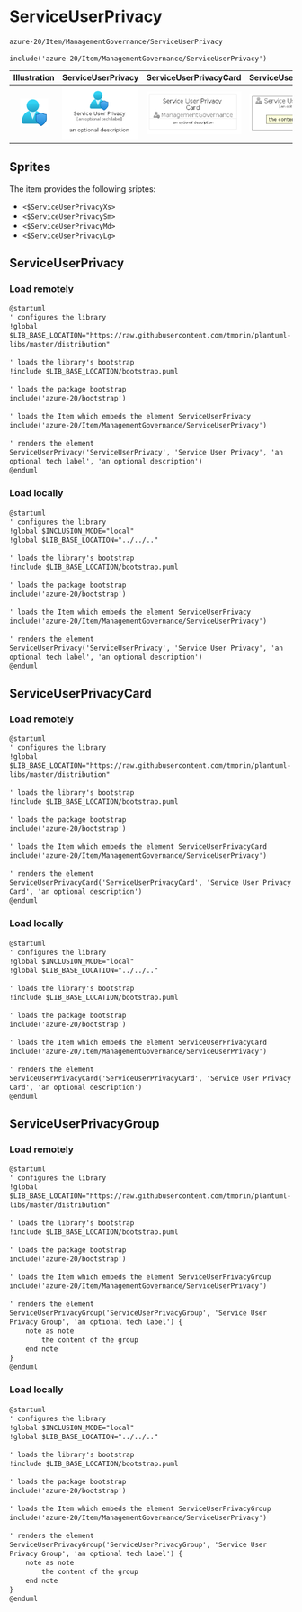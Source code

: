 # ServiceUserPrivacy


```text
azure-20/Item/ManagementGovernance/ServiceUserPrivacy
```

```text
include('azure-20/Item/ManagementGovernance/ServiceUserPrivacy')
```



| Illustration | ServiceUserPrivacy | ServiceUserPrivacyCard | ServiceUserPrivacyGroup |
| :---: | :---: | :---: | :---: |
| ![illustration for Illustration](../../../azure-20/Item/ManagementGovernance/ServiceUserPrivacy.png) | ![illustration for ServiceUserPrivacy](../../../azure-20/Item/ManagementGovernance/ServiceUserPrivacy.Local.png) | ![illustration for ServiceUserPrivacyCard](../../../azure-20/Item/ManagementGovernance/ServiceUserPrivacyCard.Local.png) | ![illustration for ServiceUserPrivacyGroup](../../../azure-20/Item/ManagementGovernance/ServiceUserPrivacyGroup.Local.png) |



## Sprites
The item provides the following sriptes:

- `<$ServiceUserPrivacyXs>`
- `<$ServiceUserPrivacySm>`
- `<$ServiceUserPrivacyMd>`
- `<$ServiceUserPrivacyLg>`





## ServiceUserPrivacy

### Load remotely
```plantuml
@startuml
' configures the library
!global $LIB_BASE_LOCATION="https://raw.githubusercontent.com/tmorin/plantuml-libs/master/distribution"

' loads the library's bootstrap
!include $LIB_BASE_LOCATION/bootstrap.puml

' loads the package bootstrap
include('azure-20/bootstrap')

' loads the Item which embeds the element ServiceUserPrivacy
include('azure-20/Item/ManagementGovernance/ServiceUserPrivacy')

' renders the element
ServiceUserPrivacy('ServiceUserPrivacy', 'Service User Privacy', 'an optional tech label', 'an optional description')
@enduml
```

### Load locally
```plantuml
@startuml
' configures the library
!global $INCLUSION_MODE="local"
!global $LIB_BASE_LOCATION="../../.."

' loads the library's bootstrap
!include $LIB_BASE_LOCATION/bootstrap.puml

' loads the package bootstrap
include('azure-20/bootstrap')

' loads the Item which embeds the element ServiceUserPrivacy
include('azure-20/Item/ManagementGovernance/ServiceUserPrivacy')

' renders the element
ServiceUserPrivacy('ServiceUserPrivacy', 'Service User Privacy', 'an optional tech label', 'an optional description')
@enduml
```

## ServiceUserPrivacyCard

### Load remotely
```plantuml
@startuml
' configures the library
!global $LIB_BASE_LOCATION="https://raw.githubusercontent.com/tmorin/plantuml-libs/master/distribution"

' loads the library's bootstrap
!include $LIB_BASE_LOCATION/bootstrap.puml

' loads the package bootstrap
include('azure-20/bootstrap')

' loads the Item which embeds the element ServiceUserPrivacyCard
include('azure-20/Item/ManagementGovernance/ServiceUserPrivacy')

' renders the element
ServiceUserPrivacyCard('ServiceUserPrivacyCard', 'Service User Privacy Card', 'an optional description')
@enduml
```

### Load locally
```plantuml
@startuml
' configures the library
!global $INCLUSION_MODE="local"
!global $LIB_BASE_LOCATION="../../.."

' loads the library's bootstrap
!include $LIB_BASE_LOCATION/bootstrap.puml

' loads the package bootstrap
include('azure-20/bootstrap')

' loads the Item which embeds the element ServiceUserPrivacyCard
include('azure-20/Item/ManagementGovernance/ServiceUserPrivacy')

' renders the element
ServiceUserPrivacyCard('ServiceUserPrivacyCard', 'Service User Privacy Card', 'an optional description')
@enduml
```

## ServiceUserPrivacyGroup

### Load remotely
```plantuml
@startuml
' configures the library
!global $LIB_BASE_LOCATION="https://raw.githubusercontent.com/tmorin/plantuml-libs/master/distribution"

' loads the library's bootstrap
!include $LIB_BASE_LOCATION/bootstrap.puml

' loads the package bootstrap
include('azure-20/bootstrap')

' loads the Item which embeds the element ServiceUserPrivacyGroup
include('azure-20/Item/ManagementGovernance/ServiceUserPrivacy')

' renders the element
ServiceUserPrivacyGroup('ServiceUserPrivacyGroup', 'Service User Privacy Group', 'an optional tech label') {
    note as note
        the content of the group
    end note
}
@enduml
```

### Load locally
```plantuml
@startuml
' configures the library
!global $INCLUSION_MODE="local"
!global $LIB_BASE_LOCATION="../../.."

' loads the library's bootstrap
!include $LIB_BASE_LOCATION/bootstrap.puml

' loads the package bootstrap
include('azure-20/bootstrap')

' loads the Item which embeds the element ServiceUserPrivacyGroup
include('azure-20/Item/ManagementGovernance/ServiceUserPrivacy')

' renders the element
ServiceUserPrivacyGroup('ServiceUserPrivacyGroup', 'Service User Privacy Group', 'an optional tech label') {
    note as note
        the content of the group
    end note
}
@enduml
```

